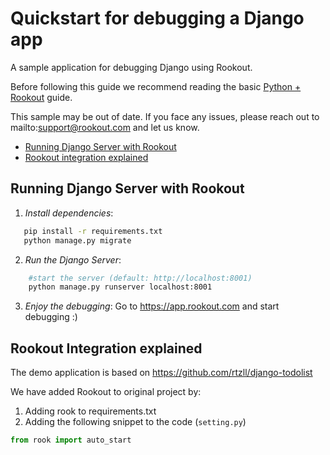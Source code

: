 # Quickstart for debugging a Django app 

A sample application for debugging Django using Rookout.

Before following this guide we recommend reading the basic [Python + Rookout](https://docs.rookout.com/docs/rooks-setup.html) guide.

This sample may be out of date. If you face any issues, please reach out to mailto:support@rookout.com and let us know.

* [Running Django Server with Rookout](#running-django-server-with-rookout)
* [Rookout integration explained](#Rookout-integration-explained)

## Running Django Server with Rookout

1. *Install dependencies*:
 ```bash
    pip install -r requirements.txt
    python manage.py migrate
```

2. *Run the Django Server*:
```bash
    #start the server (default: http://localhost:8001)
    python manage.py runserver localhost:8001
```
3. *Enjoy the debugging*:
Go to https://app.rookout.com and start debugging :)

## Rookout Integration explained

The demo application is based on https://github.com/rtzll/django-todolist

We have added Rookout to original project by:
1. Adding rook to requirements.txt 
2. Adding the following snippet to the code (`setting.py`)
```Python
from rook import auto_start
```

[Python + Rookout]: https://docs.rookout.com/docs/installation-python.html
[here]: https://github.com/GoogleCloudPlatform/nodejs-docs-samples/tree/master/appengine/hello-world
